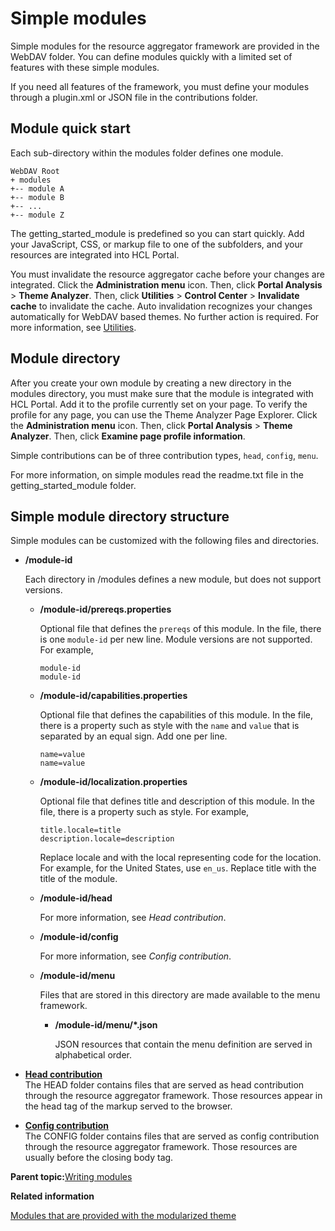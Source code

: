 # Simple modules

Simple modules for the resource aggregator framework are provided in the WebDAV folder. You can define modules quickly with a limited set of features with these simple modules.

If you need all features of the framework, you must define your modules through a plugin.xml or JSON file in the contributions folder.

## Module quick start

Each sub-directory within the modules folder defines one module.

```
WebDAV Root
+ modules
+-- module A
+-- module B
+-- ...
+-- module Z
```

The getting\_started\_module is predefined so you can start quickly. Add your JavaScript, CSS, or markup file to one of the subfolders, and your resources are integrated into HCL Portal.

You must invalidate the resource aggregator cache before your changes are integrated. Click the **Administration menu** icon. Then, click **Portal Analysis** \> **Theme Analyzer**. Then, click **Utilities** \> **Control Center** \> **Invalidate cache** to invalidate the cache. Auto invalidation recognizes your changes automatically for WebDAV based themes. No further action is required. For more information, see [Utilities](themeopt_an_util.md#).

## Module directory

After you create your own module by creating a new directory in the modules directory, you must make sure that the module is integrated with HCL Portal. Add it to the profile currently set on your page. To verify the profile for any page, you can use the Theme Analyzer Page Explorer. Click the **Administration menu** icon. Then, click **Portal Analysis** \> **Theme Analyzer**. Then, click **Examine page profile information**.

Simple contributions can be of three contribution types, `head`, `config`, `menu`.

For more information, on simple modules read the readme.txt file in the getting\_started\_module folder.

## Simple module directory structure

Simple modules can be customized with the following files and directories.

-   **/module-id**

    Each directory in /modules defines a new module, but does not support versions.

    -   **/module-id/prereqs.properties**

        Optional file that defines the `prereqs` of this module. In the file, there is one `module-id` per new line. Module versions are not supported. For example,

        ```
        module-id
        module-id
        ```

    -   **/module-id/capabilities.properties**

        Optional file that defines the capabilities of this module. In the file, there is a property such as style with the `name` and `value` that is separated by an equal sign. Add one per line.

        ```
        name=value
        name=value
        ```

    -   **/module-id/localization.properties**

        Optional file that defines title and description of this module. In the file, there is a property such as style. For example,

        ```
        title.locale=title
        description.locale=description
        ```

        Replace locale and with the local representing code for the location. For example, for the United States, use `en_us`. Replace title with the title of the module.

    -   **/module-id/head**

        For more information, see *Head contribution*.

    -   **/module-id/config**

        For more information, see *Config contribution*.

    -   **/module-id/menu**

        Files that are stored in this directory are made available to the menu framework.

        -   **/module-id/menu/\*.json**

            JSON resources that contain the menu definition are served in alphabetical order.


-   **[Head contribution](../dev-theme/themeopt_simple_modules_head.md)**  
The HEAD folder contains files that are served as head contribution through the resource aggregator framework. Those resources appear in the head tag of the markup served to the browser.
-   **[Config contribution](../dev-theme/themeopt_simple_modules_config.md)**  
The CONFIG folder contains files that are served as config contribution through the resource aggregator framework. Those resources are usually before the closing body tag.

**Parent topic:**[Writing modules](../dev-theme/themeopt_mod_plugin_xml.md)

**Related information**  


[Modules that are provided with the modularized theme](../dev-theme/themeopt_oob.md)

